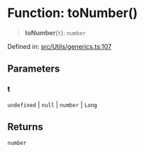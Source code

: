 # Function: toNumber()

> **toNumber**(`t`): `number`

Defined in: [src/Utils/generics.ts:107](https://github.com/Riders004/Tv/blob/3d6aaf6f3efb499dc9d0ca82bb24083bb45a8478/src/Utils/generics.ts#L107)

## Parameters

### t

`undefined` | `null` | `number` | `Long`

## Returns

`number`
